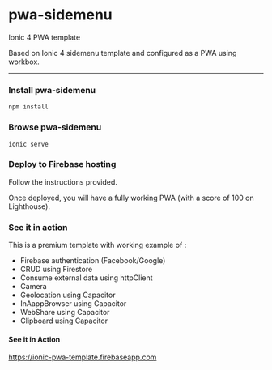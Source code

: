 # pwa-sidemenu
Ionic 4 PWA template

Based on Ionic 4 sidemenu template and configured as a PWA using workbox.

<hr>

<h3>Install pwa-sidemenu</h3>
<pre><code>npm install</code></pre>

<h3>Browse pwa-sidemenu</h3>
<pre><code>ionic serve</code></pre>

<h3>Deploy to Firebase hosting</h3>
<p>Follow the instructions provided.</p>
<p>Once deployed, you will have a fully working PWA (with a score of 100 on Lighthouse).</p>

<h3>See it in action</h3>
<p>This is a premium template with working example of :</p>
<ul>
  <li>Firebase authentication (Facebook/Google)</li>
  <li>CRUD using Firestore</li>
  <li>Consume external data using httpClient</li>
  <li>Camera </li>
  <li>Geolocation using Capacitor</li>
  <li>InAappBrowser using Capacitor</li>
  <li>WebShare using Capacitor</li>
  <li>Clipboard using Capacitor</li>
</ul>
<h4>See it in Action</h4>
<p><a href="https://ionic-pwa-template.firebaseapp.com">https://ionic-pwa-template.firebaseapp.com</a></p>

